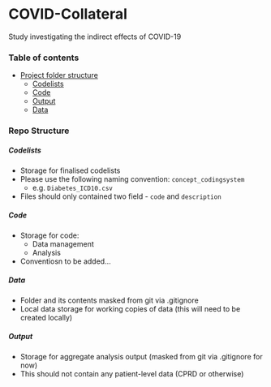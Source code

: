 # COVID-Collateral
Study investigating the indirect effects of COVID-19

### Table of contents
- [Project folder structure](#repo-structure)
  + [Codelists](#codelists)
  + [Code](#code)
  + [Output](#output)
  + [Data](#data)
  
### Repo Structure
##### Codelists
- Storage for finalised codelists 
- Please use the following naming convention: `concept_codingsystem`
  - e.g. `Diabetes_ICD10.csv` 
- Files should only contained two field - `code` and `description` 

##### Code
- Storage for code:
  - Data management 
  - Analysis
- Conventiosn to be added...

##### Data
- Folder and its contents masked from git via .gitignore
- Local data storage for working copies of data (this will need to be created locally)

##### Output
- Storage for aggregate analysis output (masked from git via .gitignore for now)
- This should not contain any patient-level data (CPRD or otherwise)

